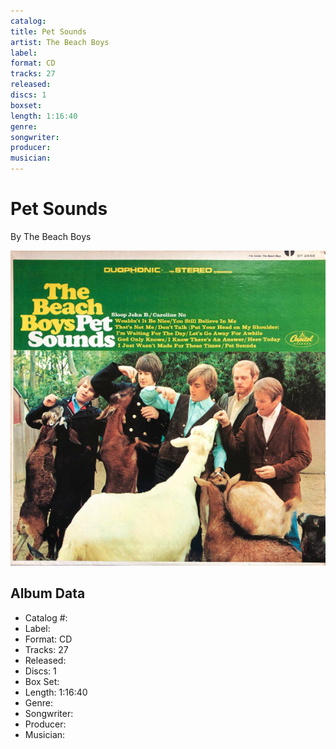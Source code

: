 ```yaml
---
catalog: 
title: Pet Sounds
artist: The Beach Boys
label: 
format: CD
tracks: 27
released: 
discs: 1
boxset: 
length: 1:16:40
genre: 
songwriter: 
producer: 
musician: 
---
```


# Pet Sounds

By The Beach Boys

![](../../assets/albumcovers/The_Beach_Boys-Pet_Sounds.png)

## Album Data

- Catalog #: 
- Label: 
- Format: CD
- Tracks: 27
- Released: 
- Discs: 1
- Box Set: 
- Length: 1:16:40
- Genre: 
- Songwriter: 
- Producer: 
- Musician: 

